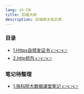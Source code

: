 ```yaml
---
lang: zh-CN
title: 后端大纲
description: 后端相关知识库
---
```


### 目录
+ [1.Https自颁发证书 👉👉👉](/server/1.https.html)
+ [2.http抓包 👉👉👉](/server/2.1抓包http.html)

### 笔记待整理
+ [1.铁科院大数据课堂笔记 👉👉👉](/server/TODO大数据.html)
